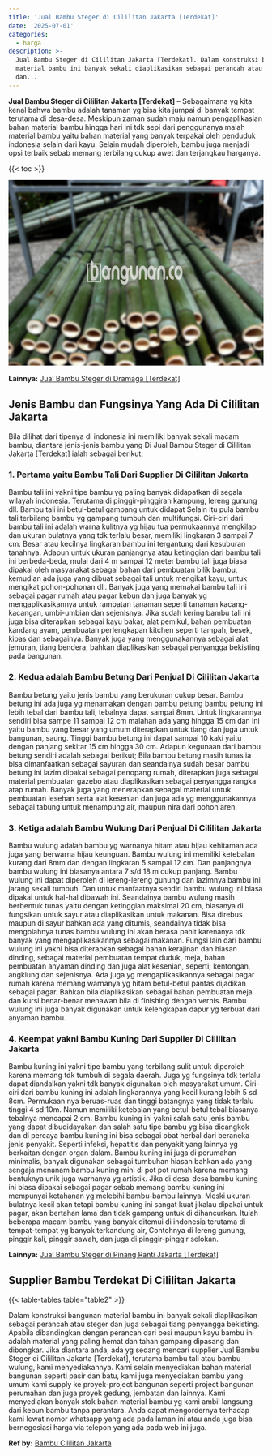 ```yaml
---
title: 'Jual Bambu Steger di Cililitan Jakarta [Terdekat]'
date: '2025-07-01'
categories:
  - harga
description: >-
  Jual Bambu Steger di Cililitan Jakarta [Terdekat]. Dalam konstruksi bangunan
  material bambu ini banyak sekali diaplikasikan sebagai perancah atau steger
  dan...
---
```


**Jual Bambu Steger di Cililitan Jakarta \[Terdekat\]** – Sebagaimana yg kita kenal bahwa bambu adalah tanaman yg bisa kita jumpai di banyak tempat terutama di desa-desa. Meskipun zaman sudah maju namun pengaplikasian bahan material bambu hingga hari ini tdk sepi dari penggunanya malah material bambu yaitu bahan material yang banyak terpakai oleh penduduk indonesia selain dari kayu. Selain mudah diperoleh, bambu juga menjadi opsi terbaik sebab memang terbilang cukup awet dan terjangkau harganya.

{{< toc >}}

![Jual Bambu Steger di Cililitan Jakarta [Terdekat]](/images/jual-bambu-tali-40.png)

**Lainnya:** [Jual Bambu Steger di Dramaga \[Terdekat\]](https://bambu.bangunan.co/jual-bambu-steger-di-dramaga-terdekat/)

## Jenis Bambu dan Fungsinya Yang Ada Di Cililitan Jakarta

Bila dilihat dari tipenya di indonesia ini memiliki banyak sekali macam bambu, diantara jenis-jenis bambu yang Di Jual Bambu Steger di Cililitan Jakarta \[Terdekat\] ialah sebagai berikut;

### 1\. Pertama yaitu Bambu Tali Dari Supplier Di Cililitan Jakarta

Bambu tali ini yakni tipe bambu yg paling banyak didapatkan di segala wilayah indonesia. Terutama di pinggir-pinggiran kampung, lereng gunung dll. Bambu tali ini betul-betul gampang untuk didapat Selain itu pula bambu tali terbilang bambu yg gampang tumbuh dan multifungsi. Ciri-ciri dari bambu tali ini adalah warna kulitnya yg hijau tua permukaannya mengkilap dan ukuran bulatnya yang tdk terlalu besar, memiliki lingkaran 3 sampai 7 cm. Besar atau kecilnya lingkaran bambu ini tergantung dari kesuburan tanahnya. Adapun untuk ukuran panjangnya atau ketinggian dari bambu tali ini berbeda-beda, mulai dari 4 m sampai 12 meter bambu tali juga biasa dipakai oleh masyarakat sebagai bahan dari pembuatan bilik bambu, kemudian ada juga yang dibuat sebagai tali untuk mengikat kayu, untuk mengikat pohon-pohonan dll. Banyak juga yang memakai bambu tali ini sebagai pagar rumah atau pagar kebun dan juga banyak yg mengaplikasikannya untuk rambatan tanaman seperti tanaman kacang-kacangan, umbi-umbian dan sejenisnya. Jika sudah kering bambu tali ini juga bisa diterapkan sebagai kayu bakar, alat pemikul, bahan pembuatan kandang ayam, pembuatan perlengkapan kitchen seperti tampah, besek, kipas dan sebagainya. Banyak juga yang menggunakannya sebagai alat jemuran, tiang bendera, bahkan diaplikasikan sebagai penyangga bekisting pada bangunan.

### 2\. Kedua adalah Bambu Betung Dari Penjual Di Cililitan Jakarta

Bambu betung yaitu jenis bambu yang berukuran cukup besar. Bambu betung ini ada juga yg menamakan dengan bambu petung bambu petung ini lebih tebal dari bambu tali, tebalnya dapat sampai 8mm. Untuk lingkarannya sendiri bisa sampe 11 sampai 12 cm malahan ada yang hingga 15 cm dan ini yaitu bambu yang besar yang umum diterapkan untuk tiang dan juga untuk bangunan, saung. Tinggi bambu betung ini dapat sampai 10 kaki yaitu dengan panjang sekitar 15 cm hingga 30 cm. Adapun kegunaan dari bambu betung sendiri adalah sebagai berikut; Bila bambu betung masih tunas ia bisa dimanfaatkan sebagai sayuran dan seandainya sudah besar bambu betung ini lazim dipakai sebagai penopang rumah, diterapkan juga sebagai material pembuatan gazebo atau diaplikasikan sebagai penyangga rangka atap rumah. Banyak juga yang menerapkan sebagai material untuk pembuatan lesehan serta alat kesenian dan juga ada yg menggunakannya sebagai tabung untuk menampung air, maupun nira dari pohon aren.

### 3\. Ketiga adalah Bambu Wulung Dari Penjual Di Cililitan Jakarta

Bambu wulung adalah bambu yg warnanya hitam atau hijau kehitaman ada juga yang berwarna hijau keunguan. Bambu wulung ini memiliki ketebalan kurang dari 8mm dan dengan lingkaran 5 sampai 12 cm. Dan panjangnya bambu wulung ini biasanya antara 7 s/d 18 m cukup panjang. Bambu wulung ini dapat diperoleh di lereng-lereng gunung dan lazimnya bambu ini jarang sekali tumbuh. Dan untuk manfaatnya sendiri bambu wulung ini biasa dipakai untuk hal-hal dibawah ini. Seandainya bambu wulung masih berbentuk tunas yaitu dengan ketinggian maksimal 20 cm, biasanya di fungsikan untuk sayur atau diaplikasikan untuk makanan. Bisa direbus maupun di sayur bahkan ada yang ditumis, seandainya tidak bisa mengolahnya tunas bambu wulung ini akan berasa pahit karenanya tdk banyak yang mengaplikasikannya sebagai makanan. Fungsi lain dari bambu wulung ini yakni bisa diterapkan sebagai bahan kerajinan dan hiasan dinding, sebagai material pembuatan tempat duduk, meja, bahan pembuatan anyaman dinding dan juga alat kesenian, seperti; kentongan, angklung dan sejenisnya. Ada juga yg mengaplikasikannya sebagai pagar rumah karena memang warnanya yg hitam betul-betul pantas dijadikan sebagai pagar. Bahkan bila diaplikasikan sebagai bahan pembuatan meja dan kursi benar-benar menawan bila di finishing dengan vernis. Bambu wulung ini juga banyak digunakan untuk kelengkapan dapur yg terbuat dari anyaman bambu.

### 4\. Keempat yakni Bambu Kuning Dari Supplier Di Cililitan Jakarta

Bambu kuning ini yakni tipe bambu yang terbilang sulit untuk diperoleh karena memang tdk tumbuh di segala daerah. Juga yg fungsinya tdk terlalu dapat diandalkan yakni tdk banyak digunakan oleh masyarakat umum. Ciri-ciri dari bambu kuning ini adalah lingkarannya yang kecil kurang lebih 5 sd 8cm. Permukaan nya beruas-ruas dan tinggi batangnya yang tidak terlalu tinggi 4 sd 10m. Namun memiliki ketebalan yang betul-betul tebal biasanya tebalnya mencapai 2 cm. Bambu kuning ini yakni salah satu jenis bambu yang dapat dibudidayakan dan salah satu tipe bambu yg bisa dicangkok dan di percaya bambu kuning ini bisa sebagai obat herbal dari beraneka jenis penyakit. Seperti infeksi, hepatitis dan penyakit yang lainnya yg berkaitan dengan organ dalam. Bambu kuning ini juga di perumahan minimalis, banyak digunakan sebagai tumbuhan hiasan bahkan ada yang sengaja menanam bambu kuning mini di pot pot rumah karena memang bentuknya unik juga warnanya yg artistik. Jika di desa-desa bambu kuning ini biasa dipakai sebagai pagar sebab memang bambu kuning ini mempunyai ketahanan yg melebihi bambu-bambu lainnya. Meski ukuran bulatnya kecil akan tetapi bambu kuning ini sangat kuat jikalau dipakai untuk pagar, akan bertahan lama dan tidak gampang untuk di dihancurkan. Itulah beberapa macam bambu yang banyak ditemui di indonesia terutama di tempat-tempat yg banyak terkandung air, Contohnya di lereng gunung, pinggir kali, pinggir sawah, dan juga di pinggir-pinggir selokan.

**Lainnya:** [Jual Bambu Steger di Pinang Ranti Jakarta \[Terdekat\]](https://bambu.bangunan.co/jual-bambu-steger-di-pinang-ranti-jakarta-terdekat/)

## Supplier Bambu Terdekat Di Cililitan Jakarta

{{< table-tables table="table2" >}}

Dalam konstruksi bangunan material bambu ini banyak sekali diaplikasikan sebagai perancah atau steger dan juga sebagai tiang penyangga bekisting. Apabila dibandingkan dengan perancah dari besi maupun kayu bambu ini adalah material yang paling hemat dan tahan gampang dipasang dan dibongkar. Jika diantara anda, ada yg sedang mencari supplier Jual Bambu Steger di Cililitan Jakarta \[Terdekat\], terutama bambu tali atau bambu wulung, kami menyediakannya. Kami selain menyediakan bahan material bangunan seperti pasir dan batu, kami juga menyediakan bambu yang umum kami supply ke proyek-project bangunan seperti project bangunan perumahan dan juga proyek gedung, jembatan dan lainnya. Kami menyediakan banyak stok bahan material bambu yg kami ambil langsung dari kebun bambu tanpa perantara. Anda dapat mengordernya terhadap kami lewat nomor whatsapp yang ada pada laman ini atau anda juga bisa bernegosiasi harga via telepon yang ada pada web ini juga.

**Ref by:** [Bambu Cililitan Jakarta](https://id.wikipedia.org/wiki/Bambu)

